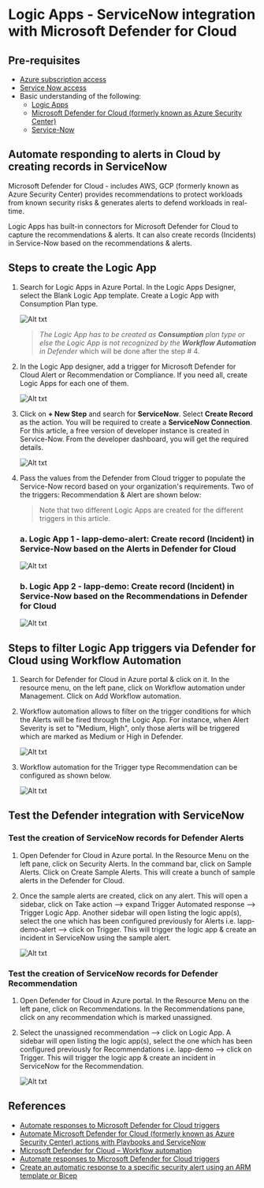 # Logic Apps - ServiceNow integration with Microsoft Defender for Cloud

## Pre-requisites
* [Azure subscription access](https://azure.microsoft.com/en-us/)
* [Service Now access](https://developer.servicenow.com/dev.do)
* Basic understanding of the following:
    * [Logic Apps](https://docs.microsoft.com/en-us/azure/logic-apps/logic-apps-overview) 
    * [Microsoft Defender for Cloud (formerly known as Azure Security Center)](https://docs.microsoft.com/en-us/azure/defender-for-cloud/defender-for-cloud-introduction)
    * [Service-Now](https://www.servicenow.com/products-by-category.html)

## Automate responding to alerts in Cloud by creating records in ServiceNow
Microsoft Defender for Cloud - includes AWS, GCP (formerly known as Azure Security Center) provides recommendations to protect workloads from known security risks & generates alerts to defend workloads in real-time.

Logic Apps has built-in connectors for Microsoft Defender for Cloud to capture the recommendations & alerts. It can also create records (Incidents) in Service-Now based on the recommendations & alerts.

## Steps to create the Logic App
1. Search for Logic Apps in Azure Portal. In the Logic Apps Designer, select the Blank Logic App template. Create a Logic App with Consumption Plan type.

    ![Alt txt](/images/logic-app-consumption.png)

    > *The Logic App has to be created as **Consumption** plan type or else the Logic App is not recognized by the **Workflow Automation** in Defender* which will be done after the step # 4.

2. In the Logic App designer, add a trigger for Microsoft Defender for Cloud Alert or Recommendation or Compliance. If you need all, create Logic Apps for each one of them.

    ![Alt txt](/images/defender-triggers.png)

3. Click on **+ New Step** and search for **ServiceNow**. Select **Create Record** as the action. You will be required to create a **ServiceNow Connection**. For this article, a free version of developer instance is created in Service-Now. From the developer dashboard, you will get the required details.

    ![Alt txt](/images/servicenow-connection.png)

4. Pass the values from the Defender from Cloud trigger to populate the Service-Now record based on your organization's requirements. Two of the triggers: Recommendation & Alert are shown below:

    > Note that two different Logic Apps are created for the different triggers in this article.

    ### a. Logic App 1 - lapp-demo-alert: Create record (Incident) in Service-Now based on the Alerts in Defender for Cloud

    ![Alt txt](/images/defender-alert-servicenow.png)

    ### b. Logic App 2 - lapp-demo: Create record (Incident) in Service-Now based on the Recommendations in Defender for Cloud

    ![Alt txt](/images/defender-recommendation-servicenow.png)

## Steps to filter Logic App triggers via Defender for Cloud using Workflow Automation
1. Search for Defender for Cloud in Azure portal & click on it. In the resource menu, on the left pane, click on Workflow automation under Management. Click on Add Workflow automation.

2. Workflow automation allows to filter on the trigger conditions for which the Alerts will be fired through the Logic App. For instance, when Alert Severity is set to "Medium, High", only those alerts will be triggered which are marked as Medium or High in Defender.

    ![Alt txt](/images/defender-workflow-automation.png)

3. Workflow automation for the Trigger type Recommendation can be configured as shown below.

    ![Alt txt](/images/defender-workflow-automation-recommendation.png)

## Test the Defender integration with ServiceNow

### Test the creation of ServiceNow records for Defender Alerts
1. Open Defender for Cloud in Azure portal. In the Resource Menu on the left pane, click on Security Alerts. In the command bar, click on Sample Alerts. Click on Create Sample Alerts. This will create a bunch of sample alerts in the Defender for Cloud. 

2. Once the sample alerts are created, click on any alert. This will open a sidebar, click on Take action --> expand Trigger Automated response --> Trigger Logic App. Another sidebar will open listing the logic app(s), select the one which has been configured previously for Alerts i.e. lapp-demo-alert --> click on Trigger. This will trigger the logic app & create an incident in ServiceNow using the sample alert.

    ![Alt txt](/images/servicenow-alert-incident.png)

### Test the creation of ServiceNow records for Defender Recommendation
1. Open Defender for Cloud in Azure portal. In the Resource Menu on the left pane, click on Recommendations. In the Recommendations pane, click on any recommendation which is marked unassigned.

2. Select the unassigned recommendation --> click on Logic App. A sidebar will open listing the logic app(s), select the one which has been configured previously for Recommendations i.e. lapp-demo --> click on Trigger. This will trigger the logic app & create an incident in ServiceNow for the Recommendation.

    ![Alt txt](/images/servicenow-recommendation-incident.png)

## References
* [Automate responses to Microsoft Defender for Cloud triggers](https://docs.microsoft.com/en-us/azure/defender-for-cloud/workflow-automation)
* [Automate Microsoft Defender for Cloud (formerly known as Azure Security Center) actions with Playbooks and ServiceNow](https://techcommunity.microsoft.com/t5/microsoft-defender-for-cloud/automate-azure-security-center-actions-with-playbooks-and/ba-p/264843)
* [Microsoft Defender for Cloud – Workflow automation](https://jadsonalves.com.br/microsoft-defender-for-cloud-workflow-automation/)
* [Automate responses to Microsoft Defender for Cloud triggers](https://docs.microsoft.com/en-us/azure/defender-for-cloud/workflow-automation)
* [Create an automatic response to a specific security alert using an ARM template or Bicep](https://docs.microsoft.com/en-us/azure/defender-for-cloud/quickstart-automation-alert?tabs=CLI)